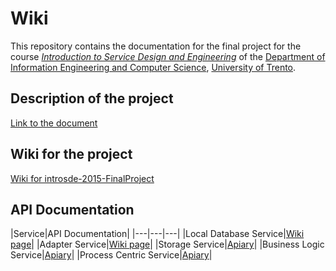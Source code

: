 # Wiki

This repository contains the documentation for the final project for the course *[Introduction to Service Design and Engineering](https://github.com/IntroSDE)* of the [Department of Information Engineering and Computer Science](http://www.disi.unitn.it/), [University of Trento](http://www.unitn.it/).

## Description of the project
[Link to the document ](https://docs.google.com/document/d/1AGxAycsEy1inTSd4mzjgLC6n51emVYRa1YwollR-Uok/edit?pref=2&pli=1)

## Wiki for the project
[Wiki for introsde-2015-FinalProject](https://github.com/introsde-2015-FinalProject/wiki/wiki)

## API Documentation

|Service|API Documentation|
|---|---|---|
|Local Database Service|[Wiki page](https://github.com/introsde-2015-FinalProject/LocalDatabaseServices/wiki/API-Documentation)|
|Adapter Service|[Wiki page](https://github.com/introsde-2015-FinalProject/AdapterServices/wiki/API-Documentation)|
|Storage Service|[Apiary](http://docs.storageservice.apiary.io/)|
|Business Logic Service|[Apiary](http://docs.businesslogicservice.apiary.io/#)|
|Process Centric Service|[Apiary](http://docs.processcentricservice.apiary.io/#)|
